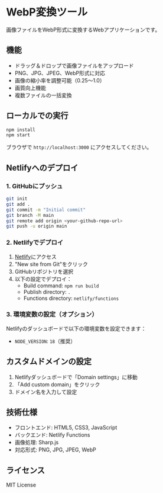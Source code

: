 # WebP変換ツール

画像ファイルをWebP形式に変換するWebアプリケーションです。

## 機能

- ドラッグ＆ドロップで画像ファイルをアップロード
- PNG、JPG、JPEG、WebP形式に対応
- 画像の縮小率を調整可能（0.25〜1.0）
- 画質向上機能
- 複数ファイルの一括変換

## ローカルでの実行

```bash
npm install
npm start
```

ブラウザで `http://localhost:3000` にアクセスしてください。

## Netlifyへのデプロイ

### 1. GitHubにプッシュ

```bash
git init
git add .
git commit -m "Initial commit"
git branch -M main
git remote add origin <your-github-repo-url>
git push -u origin main
```

### 2. Netlifyでデプロイ

1. [Netlify](https://netlify.com)にアクセス
2. "New site from Git"をクリック
3. GitHubリポジトリを選択
4. 以下の設定でデプロイ：
   - Build command: `npm run build`
   - Publish directory: `.`
   - Functions directory: `netlify/functions`

### 3. 環境変数の設定（オプション）

Netlifyのダッシュボードで以下の環境変数を設定できます：

- `NODE_VERSION`: `18`（推奨）

## カスタムドメインの設定

1. Netlifyダッシュボードで「Domain settings」に移動
2. 「Add custom domain」をクリック
3. ドメイン名を入力して設定

## 技術仕様

- フロントエンド: HTML5, CSS3, JavaScript
- バックエンド: Netlify Functions
- 画像処理: Sharp.js
- 対応形式: PNG, JPG, JPEG, WebP

## ライセンス

MIT License 